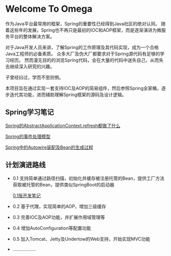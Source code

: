 # Welcome To Omega

作为Java平台最常用的框架，Spring的重要性已经得到Java社区的绝对认同。
随着这些年的发展，Spring也不再只是最初的IOC和AOP框架，而是逐渐演进为微服务平台的整体解决方案。

对于Java开发人员来讲，了解Spring的工作原理及其代码实现，成为一个合格Java工程师的必备素质。
众多大厂及伪大厂都要求对于Spring源代码有足够的学习经历。
然而漫无目的的浏览Spring代码，会在大量的代码中迷失自己，从而失去继续深入研究的兴趣。

子曾经曰过，学而不思则惘。

本项目旨在通过实现一套支持IOC及AOP的简易组件，然后参照Spring全家桶，逐步迭代其功能，进而辅助理解Spring框架的源码及设计逻辑。

## Spring学习笔记

[Spring的AbstractApplicationContext.refresh都做了什么](document/learn_note/20220512_spring_context_refresh.md)

[Spring的事件处理模型](document/learn_note/20220513_spring_event.md)

[Spring中的Autowire装配及Bean的生成过程](document/learn_note/20220524_spring_beanCreation.md)

## 计划演进路线

- 0.1 支持简单通过路径扫描，初始化并缓存被注册托管的Bean，提供工厂方法获取被托管的Bean，提供类似SpringBoot的启动器

  [0.1版开发笔记](document/V-0.1_release_note.md)
- 0.2 基于代理，实现简单的AOP，增加三级缓存
- 0.3 完善IOC及AOP功能，并扩展作用域管理等
- 0.4 增加AutoConfiguration等配置功能
- 0.5 加入Tomcat、Jetty及Undertow的Web支持，开始实现MVC功能
- ………………

